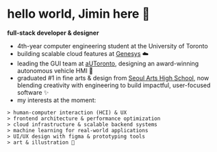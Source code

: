 # hello world, Jimin here 👋

**full-stack developer & designer**

- 4th-year computer engineering student at the University of Toronto  
- building scalable cloud features at [Genesys](https://www.genesys.com/) ☁️  
- leading the GUI team at [aUToronto](https://www.autodrive.utoronto.ca/), designing an award-winning autonomous vehicle HMI 🚗  
- graduated #1 in fine arts & design from [Seoul Arts High School](https://yego.sen.hs.kr/), now blending creativity with engineering to build impactful, user-focused software ✨  
- my interests at the moment:

```
> human-computer interaction (HCI) & UX  
> frontend architecture & performance optimization  
> cloud infrastructure & scalable backend systems  
> machine learning for real-world applications  
> UI/UX design with figma & prototyping tools  
> art & illustration 🎨
```

